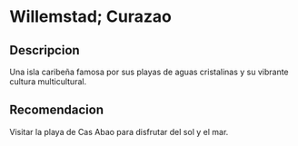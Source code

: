 # Willemstad; Curazao

## Descripcion
Una isla caribeña famosa por sus playas de aguas cristalinas y su vibrante cultura multicultural.

## Recomendacion
Visitar la playa de Cas Abao para disfrutar del sol y el mar.
